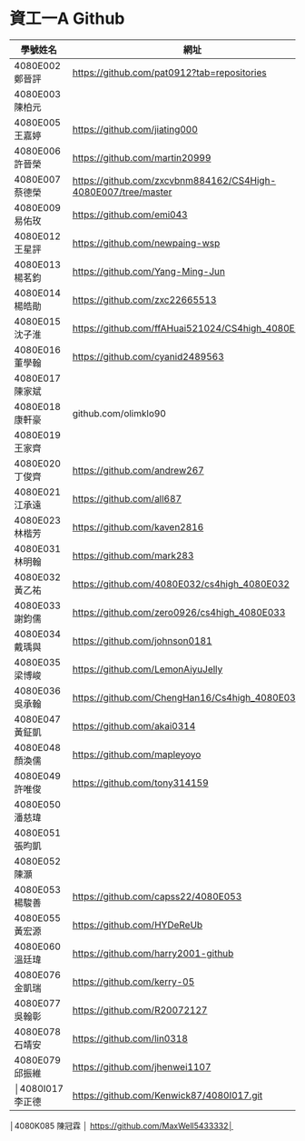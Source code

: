 # 資工一A Github
|學號姓名        |網址                                        |
| ------------  | ------------------------------------------ |
|4080E002 鄭晉評 |https://github.com/pat0912?tab=repositories|
|4080E003 陳柏元 ||
|4080E005 王嘉婷 |https://github.com/jiating000|
|4080E006 許晉榮 |https://github.com/martin20999|
|4080E007 蔡德榮 |https://github.com/zxcvbnm884162/CS4High-4080E007/tree/master|
|4080E009 易佑玫 |https://github.com/emi043|
|4080E012 王星評 |https://github.com/newpaing-wsp|
|4080E013 楊茗鈞 |https://github.com/Yang-Ming-Jun|
|4080E014 楊皓勛 |https://github.com/zxc22665513|
|4080E015 沈子淮 |https://github.com/ffAHuai521024/CS4high_4080E015|
|4080E016 董學翰 |https://github.com/cyanid2489563|
|4080E017 陳家斌 ||
|4080E018 康軒豪 |github.com/olimklo90|
|4080E019 王家齊 ||
|4080E020 丁俊齊 |https://github.com/andrew267|
|4080E021 江承遠 |https://github.com/all687|
|4080E023 林楷芳 |https://github.com/kaven2816|
|4080E031 林明翰 |https://github.com/mark283|
|4080E032 黃乙祐 |https://github.com/4080E032/cs4high_4080E032|
|4080E033 謝鈞儒 |https://github.com/zero0926/cs4high_4080E033|
|4080E034 戴瑀與 |https://github.com/johnson0181|
|4080E035 梁博峻 |https://github.com/LemonAiyuJelly|
|4080E036 吳承翰 |https://github.com/ChengHan16/Cs4high_4080E036|
|4080E047 黃鉦凱 |https://github.com/akai0314|
|4080E048 顏渙儒 |https://github.com/mapleyoyo|
|4080E049 許唯俊 |https://github.com/tony314159|
|4080E050 潘慈瑋 ||
|4080E051 張昀凱 ||
|4080E052 陳灝   ||
|4080E053 楊駿善 |https://github.com/capss22/4080E053|
|4080E055 黃宏源 |https://github.com/HYDeReUb|
|4080E060 溫廷瑋 |https://github.com/harry2001-github |
|4080E076 金凱瑞 |https://github.com/kerry-05|
|4080E077 吳翰彰 |https://github.com/R20072127|
|4080E078 石靖安 |https://github.com/lin0318|
|4080E079 邱振維 |https://github.com/jhenwei1107|
│4080I017 李正德 |https://github.com/Kenwick87/4080I017.git|
│4080K085 陳冠霖 │ https://github.com/MaxWell5433332│

